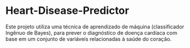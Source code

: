 # Heart-Disease-Predictor
Este projeto utiliza uma técnica de aprendizado de máquina (classificador Ingênuo de Bayes), para prever o diagnóstico de doença cardíaca com base em um conjunto de variáveis relacionadas à saúde do coração.
